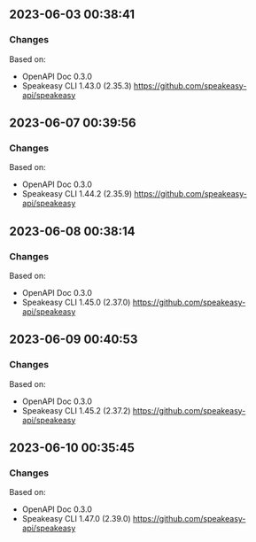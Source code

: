 

## 2023-06-03 00:38:41
### Changes
Based on:
- OpenAPI Doc 0.3.0 
- Speakeasy CLI 1.43.0 (2.35.3) https://github.com/speakeasy-api/speakeasy

## 2023-06-07 00:39:56
### Changes
Based on:
- OpenAPI Doc 0.3.0 
- Speakeasy CLI 1.44.2 (2.35.9) https://github.com/speakeasy-api/speakeasy

## 2023-06-08 00:38:14
### Changes
Based on:
- OpenAPI Doc 0.3.0 
- Speakeasy CLI 1.45.0 (2.37.0) https://github.com/speakeasy-api/speakeasy

## 2023-06-09 00:40:53
### Changes
Based on:
- OpenAPI Doc 0.3.0 
- Speakeasy CLI 1.45.2 (2.37.2) https://github.com/speakeasy-api/speakeasy

## 2023-06-10 00:35:45
### Changes
Based on:
- OpenAPI Doc 0.3.0 
- Speakeasy CLI 1.47.0 (2.39.0) https://github.com/speakeasy-api/speakeasy